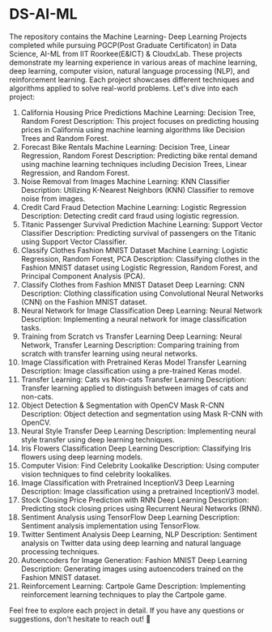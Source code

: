 # DS-AI-ML
The repository contains the Machine Learning- Deep Learning Projects completed while pursuing PGCP(Post Graduate Certificaton) in Data Science, AI-ML from IIT Roorkee(E&ICT) & CloudxLab. These projects demonstrate my learning experience in various areas of machine learning, deep learning, computer vision, natural language processing (NLP), and reinforcement learning. Each project showcases different techniques and algorithms applied to solve real-world problems. Let's dive into each project:

1. California Housing Price Predictions
Machine Learning: Decision Tree, Random Forest
Description: This project focuses on predicting housing prices in California using machine learning algorithms like Decision Trees and Random Forest.
2. Forecast Bike Rentals
Machine Learning: Decision Tree, Linear Regression, Random Forest
Description: Predicting bike rental demand using machine learning techniques including Decision Trees, Linear Regression, and Random Forest.
3. Noise Removal from Images
Machine Learning: KNN Classifier
Description: Utilizing K-Nearest Neighbors (KNN) Classifier to remove noise from images.
4. Credit Card Fraud Detection
Machine Learning: Logistic Regression
Description: Detecting credit card fraud using logistic regression.
5. Titanic Passenger Survival Prediction
Machine Learning: Support Vector Classifier
Description: Predicting survival of passengers on the Titanic using Support Vector Classifier.
6. Classify Clothes Fashion MNIST Dataset
Machine Learning: Logistic Regression, Random Forest, PCA
Description: Classifying clothes in the Fashion MNIST dataset using Logistic Regression, Random Forest, and Principal Component Analysis (PCA).
7. Classify Clothes from Fashion MNIST Dataset
Deep Learning: CNN
Description: Clothing classification using Convolutional Neural Networks (CNN) on the Fashion MNIST dataset.
8. Neural Network for Image Classification
Deep Learning: Neural Network
Description: Implementing a neural network for image classification tasks.
9. Training from Scratch vs Transfer Learning
Deep Learning: Neural Network, Transfer Learning
Description: Comparing training from scratch with transfer learning using neural networks.
10. Image Classification with Pretrained Keras Model
Transfer Learning
Description: Image classification using a pre-trained Keras model.
11. Transfer Learning: Cats vs Non-cats
Transfer Learning
Description: Transfer learning applied to distinguish between images of cats and non-cats.
12. Object Detection & Segmentation with OpenCV Mask R-CNN
Description: Object detection and segmentation using Mask R-CNN with OpenCV.
13. Neural Style Transfer
Deep Learning
Description: Implementing neural style transfer using deep learning techniques.
14. Iris Flowers Classification
Deep Learning
Description: Classifying Iris flowers using deep learning models.
15. Computer Vision: Find Celebrity Lookalike
Description: Using computer vision techniques to find celebrity lookalikes.
16. Image Classification with Pretrained InceptionV3
Deep Learning
Description: Image classification using a pretrained InceptionV3 model.
17. Stock Closing Price Prediction with RNN
Deep Learning
Description: Predicting stock closing prices using Recurrent Neural Networks (RNN).
18. Sentiment Analysis using TensorFlow
Deep Learning
Description: Sentiment analysis implementation using TensorFlow.
19. Twitter Sentiment Analysis
Deep Learning, NLP
Description: Sentiment analysis on Twitter data using deep learning and natural language processing techniques.
20. Autoencoders for Image Generation: Fashion MNIST
Deep Learning
Description: Generating images using autoencoders trained on the Fashion MNIST dataset.
21. Reinforcement Learning: Cartpole Game
Description: Implementing reinforcement learning techniques to play the Cartpole game.

Feel free to explore each project in detail. If you have any questions or suggestions, don't hesitate to reach out! 🚀






